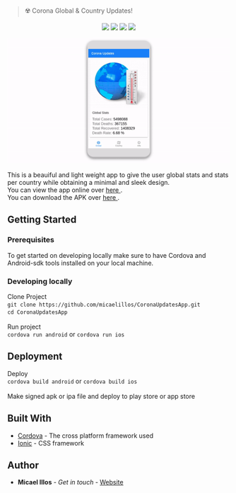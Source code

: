 > ☢️ Corona Global & Country Updates!

<p align=center>
  <img src="https://img.shields.io/badge/License-MIT-yellow.svg">
<img src="https://img.shields.io/badge/License-Apache%202.0-blue.svg">
  <img src="https://img.shields.io/badge/Corona-App-brightgreen">
   <img src="https://img.shields.io/badge/Apache-Cordova-red">
</p>


<p align=center>
    <img src="example.gif">
</p>

This is a beauiful and light weight app to give the user global stats and stats per country while obtaining a minimal and sleek design. 
<br>
You can view the app online over
<a href="https://covidapp.micaelil.com/">
 here
</a>
.
    <br>
 You can download the APK over 
<a href="https://covidapp.micaelil.com/cvoidapp.apk" download="cvoidapp">
 here
</a>
.
<br>
## Getting Started
### Prerequisites
To get started on developing locally make sure to have Cordova and Android-sdk tools installed on your local machine.
### Developing locally
Clone Project
<br>
`git clone https://github.com/micaelillos/CoronaUpdatesApp.git`
<br>
`cd CoronaUpdatesApp`
<br>
<br>
Run project
<br>
`cordova run android` or `cordova run ios`
## Deployment
Deploy
<br>
`cordova build android` or `cordova build ios`
<br>
<br>
Make signed apk or ipa file and deploy to play store  or app store

## Built With
* [Cordova](https://cordova.apache.org/) - The cross platform framework used
* [Ionic](https://ionicframework.com/docs/) - CSS framework

## Author
* **Micael Illos** - *Get in touch* - <a href="https://micaelil.com"> Website </a>
